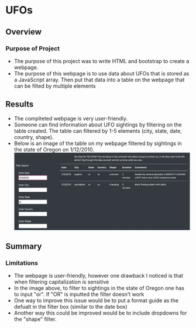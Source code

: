 # UFOs
## Overview
### Purpose of Project
* The purpose of this project was to write HTML and bootstrap to create a webpage.
* The purpose of this webpage is to use data about UFOs that is stored as a JavaScript array.  Then put that data into a table on the webpage that can be filted by multiple elements
## Results
* The complteted webpage is very user-friendly. 
* Someone can find information about UFO sightings by filtering on the table created.  The table can filtered by 1-5 elements (city, state, date, country, shape).
* Below is an image of the table on my webpage filtered by sightings in the state of Oregon on 1/12/2010.
![](UFO_webpage.png)
## Summary
### Limitations
* The webpage is user-friendly, however one drawback I noticed is that when filtering capitalization is sensitive 
* In the image above, to filter to sightings in the state of Oregon one has to input "or". If "OR" is inputted the filter doesn't work
* One way to improve this issue would be to put a format guide as the defualt in the filter box (similar to the date box)
* Another way this could be improved would be to include dropdowns for the "shape" filter.  

